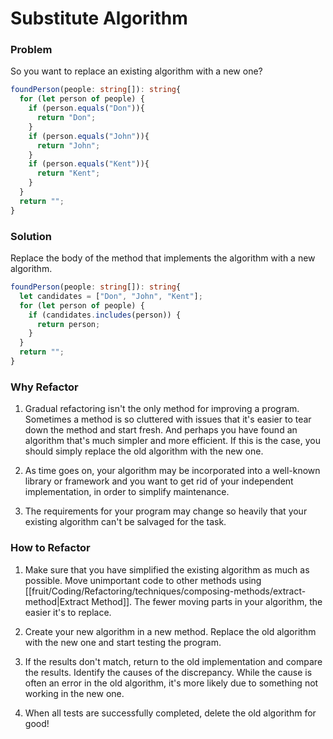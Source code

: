 # Substitute Algorithm

### Problem

So you want to replace an existing algorithm with a new one?

```ts
foundPerson(people: string[]): string{
  for (let person of people) {
    if (person.equals("Don")){
      return "Don";
    }
    if (person.equals("John")){
      return "John";
    }
    if (person.equals("Kent")){
      return "Kent";
    }
  }
  return "";
}
```

### Solution

Replace the body of the method that implements the algorithm with a new algorithm.

```ts
foundPerson(people: string[]): string{
  let candidates = ["Don", "John", "Kent"];
  for (let person of people) {
    if (candidates.includes(person)) {
      return person;
    }
  }
  return "";
}
```

### Why Refactor

1. Gradual refactoring isn't the only method for improving a program. Sometimes a method is so cluttered with issues that it's easier to tear down the method and start fresh. And perhaps you have found an algorithm that's much simpler and more efficient. If this is the case, you should simply replace the old algorithm with the new one.

2. As time goes on, your algorithm may be incorporated into a well-known library or framework and you want to get rid of your independent implementation, in order to simplify maintenance.

3. The requirements for your program may change so heavily that your existing algorithm can't be salvaged for the task.

### How to Refactor

1. Make sure that you have simplified the existing algorithm as much as possible. Move unimportant code to other methods using [[fruit/Coding/Refactoring/techniques/composing-methods/extract-method|Extract Method]]. The fewer moving parts in your algorithm, the easier it's to replace.

2. Create your new algorithm in a new method. Replace the old algorithm with the new one and start testing the program.

3. If the results don't match, return to the old implementation and compare the results. Identify the causes of the discrepancy. While the cause is often an error in the old algorithm, it's more likely due to something not working in the new one.

4. When all tests are successfully completed, delete the old algorithm for good!
